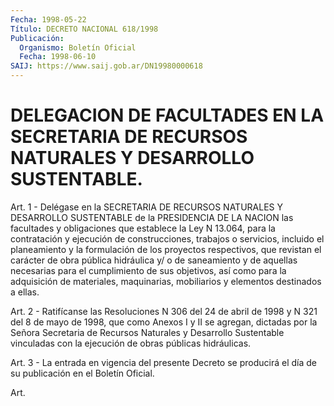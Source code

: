 ```yaml
---
Fecha: 1998-05-22
Título: DECRETO NACIONAL 618/1998
Publicación:
  Organismo: Boletín Oficial
  Fecha: 1998-06-10
SAIJ: https://www.saij.gob.ar/DN19980000618
---
```

# DELEGACION DE FACULTADES EN LA SECRETARIA DE RECURSOS NATURALES Y DESARROLLO SUSTENTABLE.

<a id="1"></a>
Art.      1 - Delégase en la SECRETARIA  DE  RECURSOS  NATURALES  Y DESARROLLO    SUSTENTABLE  de  la  PRESIDENCIA  DE  LA  NACION  las facultades y obligaciones  que  establece  la Ley N 13.064, para la contratación y ejecución de construcciones,  trabajos  o servicios, incluido   el  planeamiento  y  la  formulación  de  los  proyectos respectivos,  que revistan el carácter de obra pública hidráulica y/ o de saneamiento  y  de aquellas necesarias para el cumplimiento de sus  objetivos,  así  como   para  la  adquisición  de  materiales, maquinarias,  mobiliarios  y    elementos  destinados  a  ellas.

<a id="2"></a>
Art. 2 - Ratifícanse las Resoluciones N 306 del 24 de abril de 1998 y N 321 del 8 de mayo de 1998,  que  como Anexos I y II se agregan, dictadas  por  la  Señora  Secretaria  de  Recursos    Naturales  y Desarrollo   Sustentable  vinculadas  con  la  ejecución  de  obras públicas hidráulicas.

<a id="3"></a>
Art. 3 - La entrada  en  vigencia del presente Decreto se producirá el día de su publicación en el Boletín Oficial.

<a id="4"></a>
Art.